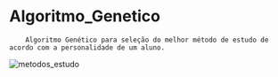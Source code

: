 # Algoritmo_Genetico
        Algoritmo Genético para seleção do melhor método de estudo de acordo com a personalidade de um aluno.


![metodos_estudo](https://user-images.githubusercontent.com/62016520/233133114-374dfde0-d2a1-44a2-af6a-fcee9f123d30.jpg)
